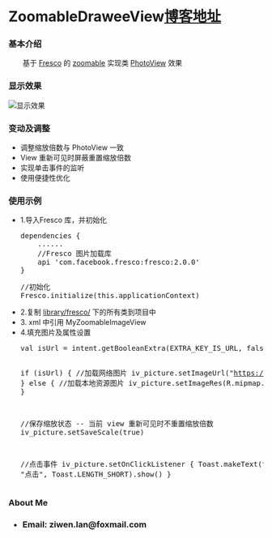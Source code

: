 # ZoomableDraweeView<a href="https://blog.csdn.net/lzw398756924/article/details/106275575" rel="nofollow">博客地址</a>
<h3 >基本介绍</h3>
<p>　　基于 <a href="https://github.com/facebook/fresco" rel="nofollow">Fresco</a> 的 <a href="https://github.com/facebook/fresco/tree/master/samples/zoomable/src/main/java/com/facebook/samples/zoomable" rel="nofollow">zoomable</a> 实现类 <a href="https://github.com/chrisbanes/PhotoView" rel="nofollow">PhotoView</a> 效果 </p>
<h3>显示效果</h3>
<img  src="https://imgconvert.csdnimg.cn/aHR0cHM6Ly93d3cuaGVsbG9pbWcuY29tL2ltYWdlcy8yMDIwLzA1LzIyLzVlYzc0YTEwMDEzYTZfNWVjNzRjMzllMDViYTcxZDc5N2FhN2EyOTFlMDUuZ2lm?raw=true" alt="显示效果" />

<h3>变动及调整</h3>
<ul>
<li>
调整缩放倍数与 PhotoView 一致
</li>
<li>
View 重新可见时屏蔽重置缩放倍数
</li>
<li>
实现单击事件的监听
</li>
<li>
使用便捷性优化
</li>
</ul>

<h3>使用示例</h3>
<ul>
<li>
1.导入Fresco 库，并初始化
<pre>
dependencies {
    ......
    //Fresco 图片加载库
    api 'com.facebook.fresco:fresco:2.0.0'
}
</pre>
<pre>
//初始化
Fresco.initialize(this.applicationContext)
</pre>
</li>
<li>
2.复制 <a href="https://github.com/ziwenL/ZoomableDraweeView/tree/master/library/src/main/java/com/ziwenl/library/fresco" rel="nofollow">library/fresco/</a> 下的所有类到项目中
</li>
<li>
3. xml 中引用 MyZoomableImageView
</li>
<li>
4.填充图片及属性设置
<pre>
val isUrl = intent.getBooleanExtra(EXTRA_KEY_IS_URL, false)
 
if (isUrl) {
    //加载网络图片
    iv_picture.setImageUrl("https://www.helloimg.com/images/2020/05/18/splash_bgb5d0ea1e3c8a4cc8.jpg")
} else {
    //加载本地资源图片
    iv_picture.setImageRes(R.mipmap.splash_bg)
}
 
//保存缩放状态 -- 当前 view 重新可见时不重置缩放倍数
iv_picture.setSaveScale(true)
 
//点击事件
iv_picture.setOnClickListener {
    Toast.makeText(this, "点击", Toast.LENGTH_SHORT).show()
}
</pre>
</li>
</ul>

<h3>About Me<h3>
<ul>
<li>
<p>Email: ziwen.lan@foxmail.com</p>
</li>
</ul>
